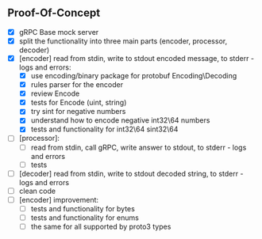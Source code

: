 ## Proof-Of-Concept

- [x] gRPC Base mock server
- [x] split the functionality into three main parts (encoder, processor, decoder)
- [x] [encoder] read from stdin, write to stdout encoded message, to stderr - logs and errors:
    - [x] use encoding/binary package for protobuf Encoding\Decoding
    - [x] rules parser for the encoder
    - [x] review Encode
    - [x] tests for Encode (uint, string)
    - [x] try sint for negative numbers
    - [x] understand how to encode negative int32\64 numbers
    - [x] tests and functionality for int32\64 sint32\64
- [ ] [processor]:
    - [ ] read from stdin, call gRPC, write answer to stdout, to stderr - logs and errors
    - [ ] tests
- [ ] [decoder] read from stdin, write to stdout decoded string, to stderr - logs and errors
- [ ] clean code
- [ ] [encoder] improvement:
    - [ ] tests and functionality for bytes
    - [ ] tests and functionality for enums
    - [ ] the same for all supported by proto3 types
